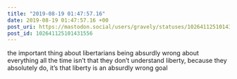 ```yaml
---
title: "2019-08-19 01:47:57.16"
date: 2019-08-19 01:47:57.16 +00
post_uri: https://mastodon.social/users/gravely/statuses/102641125101431556
post_id: 102641125101431556
---
```

the important thing about libertarians being absurdly wrong about everything all the time isn’t that they don’t understand liberty, because they absolutely do, it’s that liberty is an absurdly wrong goal


